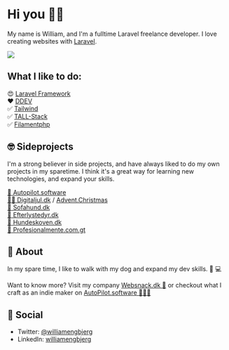 # Hi you 👋🏼

My name is William, and I'm a fulltime Laravel freelance developer. I love creating websites with [Laravel](https://github.com/laravel).


![](https://github-readme-stats.vercel.app/api?username=williamengbjerg&theme=dark&show_icons=true&count_private=true)


## What I like to do: 

😍 [Laravel Framework](https://github.com/laravel) <br>
❤️ [DDEV](https://www.ddev.com/) <br>
✅ [Tailwind](https://github.com/tailwindlabs) <br>
✅ [TALL-Stack](https://tallstack.dev) <br>
✅ [Filamentphp](https://filamentphp.com) <br>



## 🤓 Sideprojects 

I'm a strong believer in side projects, and have always liked to do my own projects in my sparetime. I think it's a great way for learning new technologies, and expand your skills.


[🚀 Autopilot.software](https://autopilot.software) <br>
[🎅🏻 Digitaljul.dk](https://digitaljul.dk) / [Advent.Christmas](https://advent.christmas) <br>
[🐶 Sofahund.dk](https://sofahund.dk) <br>
[🚨 Efterlystedyr.dk](https://efterlystedyr.dk) <br>
[🌳 Hundeskoven.dk](https://hundeskoven.dk) <br>
[🧠 Profesionalmente.com.gt](https://profesionalmente.com.gt) <br>



## 🥷 About

In my spare time, I like to walk with my dog and expand my dev skills. 🐶 💻

Want to know more? Visit my company [Websnack.dk 🚀](https://websnack.dk) or checkout what I craft as an indie maker on [AutoPilot.software 🧑🏻‍💻](https://autopilot.software) 


## 🍺 Social

- Twitter: [@williamengbjerg](https://twitter.com/williamengbjerg)
- LinkedIn: [williamengbjerg](https://www.linkedin.com/in/williamengbjerg/)
